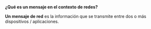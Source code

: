 **¿Qué es un mensaje en el contexto de redes?**

**Un mensaje de red** es la información que se transmite entre dos o más dispositivos / aplicaciones.
